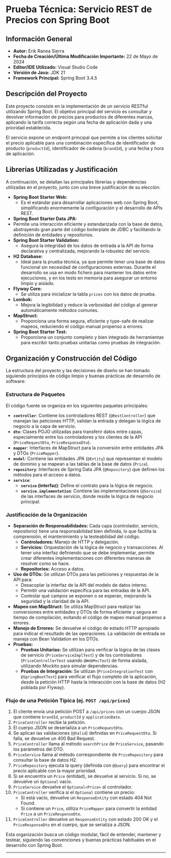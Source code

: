 # Prueba Técnica: Servicio REST de Precios con Spring Boot



## Información General

*   **Autor:** Erik Ranea Sierra
*   **Fecha de Creación/Última Modificación Importante:** 22 de Mayo de 2024
*   **Editor/IDE Utilizado:** Visual Studio Code
*   **Versión de Java:** JDK 21
*   **Framework Principal:** Spring Boot 3.4.5

## Descripción del Proyecto

Este proyecto consiste en la implementación de un servicio RESTful utilizando Spring Boot. El objetivo principal del servicio es consultar y devolver información de precios para productos de diferentes marcas, aplicando la tarifa correcta según una fecha de aplicación dada y una prioridad establecida.

El servicio expone un endpoint principal que permite a los clientes solicitar el precio aplicable para una combinación específica de identificador de producto (`productId`), identificador de cadena (`brandId`), y una fecha y hora de aplicación.

## Librerías Utilizadas y Justificación

A continuación, se detallan las principales librerías y dependencias utilizadas en el proyecto, junto con una breve justificación de su elección:

*   **Spring Boot Starter Web:**
    *    Es el estándar para desarrollar aplicaciones web con Spring Boot, simplificando enormemente la configuración y el desarrollo de APIs REST.
*   **Spring Boot Starter Data JPA:**
   *    Permite una interacción eficiente y estandarizada con la base de datos, abstrayendo gran parte del código boilerplate de JDBC y facilitando la definición de entidades y repositorios.
*   **Spring Boot Starter Validation:**
    *    Asegura la integridad de los datos de entrada a la API de forma declarativa y centralizada, mejorando la robustez del servicio.
*   **H2 Database:**
    *    Ideal para la prueba técnica, ya que permite tener una base de datos funcional sin necesidad de configuraciones externas. Durante el desarrollo se usa en modo fichero para mantener los datos entre ejecuciones, y en los tests en memoria para asegurar un entorno limpio y aislado.
*   **Flyway Core:**
    *    Se utiliza para inicializar la tabla `prices` con los datos de prueba.
*   **Lombok:**
    *    Mejora la legibilidad y reduce la verbosidad del código al generar automáticamente métodos comunes.
*   **MapStruct:**
    *    Proporciona una forma segura, eficiente y type-safe de realizar mapeos, reduciendo el código manual propenso a errores.
*   **Spring Boot Starter Test:**
    *    Proporciona un conjunto completo y bien integrado de herramientas para escribir tanto pruebas unitarias como pruebas de integración.

## Organización y Construcción del Código

La estructura del proyecto y las decisiones de diseño se han tomado siguiendo principios de código limpio y buenas prácticas de desarrollo de software:

### Estructura de Paquetes

El código fuente se organiza en los siguientes paquetes principales: 

*   **`controller`**: Contiene los controladores REST (`@RestController`) que manejan las peticiones HTTP, validan la entrada  y delegan la lógica de negocio a la capa de servicio.
*   **`dto`**: Clases POJO utilizadas para transferir datos entre capas, especialmente entre los controladores y los clientes de la API (`PriceRequestDto`, `PriceResponseDto`).
*   **`mapper`**: Interfaces de MapStruct para la conversión entre entidades JPA y DTOs (`PriceMapper`).
*   **`model`**: Contiene las entidades JPA (`@Entity`) que representan el modelo de dominio y se mapean a las tablas de la base de datos (`Price`).
*   **`repository`**: Interfaces de Spring Data JPA (`@Repository`) que definen los métodos para el acceso a datos.
*   **`service`**:
    *   **`service` (interfaz)**: Define el contrato para la lógica de negocio.
    *   **`service.implementation`**: Contiene las implementaciones (`@Service`) de las interfaces de servicio, donde reside la lógica de negocio principal.

### Justificación de la Organización

*   **Separación de Responsabilidades:** Cada capa (controlador, servicio, repositorio) tiene una responsabilidad bien definida, lo que facilita la comprensión, el mantenimiento y la testeabilidad del código.
    *   **Controladores:** Manejo de HTTP y delegación.
    *   **Servicios:** Orquestación de la lógica de negocio y transacciones. Al tener una interfaz definiendo que se debe implementar, permite crear diferentes implementaciones con diferentes maneras de resolver como se hace. 
    *   **Repositorios:** Acceso a datos.
*   **Uso de DTOs:** Se utilizan DTOs para las peticiones y respuestas de la API para:
    *   Desacoplar la interfaz de la API del modelo de datos interno.
    *   Permitir una validación específica para las entradas de la API.
    *   Controlar qué campos se exponen o se esperan, mejorando la seguridad y la claridad de la API.
*   **Mapeo con MapStruct:** Se utiliza MapStruct para realizar las conversiones entre entidades y DTOs de forma eficiente y segura en tiempo de compilación, evitando el código de mapeo manual propenso a errores.
*   **Manejo de Errores:** Se devuelve el código de estado HTTP apropiado para indicar el resultado de las operaciones. La validación de entrada se maneja con Bean Validation en los DTOs.
*   **Pruebas:**
    *   **Pruebas Unitarias:** Se utilizan para verificar la lógica de las clases de servicio (`PriceServiceImplTest`) y de los controladores (`PriceControllerTest` usando `@WebMvcTest`) de forma aislada, utilizando Mockito para simular dependencias.
    *   **Pruebas de Integración:** Se utilizan (`PriceIntegrationTest` con `@SpringBootTest`) para verificar el flujo completo de la aplicación, desde la petición HTTP hasta la interacción con la base de datos (H2 poblada por Flyway).

### Flujo de una Petición Típica (ej. `POST /api/prices`)

1.  El cliente envía una petición POST a `/api/prices` con un cuerpo JSON que contiene `brandId`, `productId` y `applicationDate`.
2.  `PriceController` recibe la petición.
3.  El cuerpo JSON se deserializa a un `PriceRequestDto`.
4.  Se aplican las validaciones (`@Valid`) definidas en `PriceRequestDto`. Si falla, se devuelve un 400 Bad Request.
5.  `PriceController` llama al método `searchPrice` de `PriceService`, pasando los parámetros del DTO.
6.  `PriceService` llama al método correspondiente de `PriceRepository` para consultar la base de datos H2.
7.  `PriceRepository` ejecuta la query (definida con `@Query`) para encontrar el precio aplicable con la mayor prioridad.
8.  Si se encuentra un `Price` (entidad), se devuelve al servicio. Si no, se devuelve un `Optional` vacío.
9.  `PriceService` devuelve el `Optional<Price>` al controlador.
10. `PriceController` verifica si el `Optional` contiene un precio:
    *   Si está vacío, devuelve un `ResponseEntity` con estado 404 Not Found.
    *   Si contiene un `Price`, utiliza `PriceMapper` para convertir la entidad `Price` a un `PriceResponseDto`.
11. `PriceController` devuelve un `ResponseEntity` con estado 200 OK y el `PriceResponseDto` en el cuerpo, que se serializa a JSON.

Esta organización busca un código modular, fácil de entender, mantener y testear, siguiendo las convenciones y buenas prácticas habituales en el desarrollo con Spring Boot.

---

